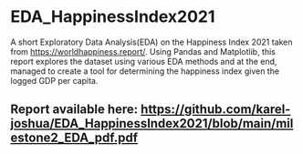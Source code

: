 # EDA_HappinessIndex2021
A short Exploratory Data Analysis(EDA) on the Happiness Index 2021 taken from https://worldhappiness.report/. Using Pandas and Matplotlib, this report explores the dataset using various EDA methods and at the end, managed to create a tool for determining the happiness index given the logged GDP per capita.

## Report available here: https://github.com/karel-joshua/EDA_HappinessIndex2021/blob/main/milestone2_EDA_pdf.pdf
